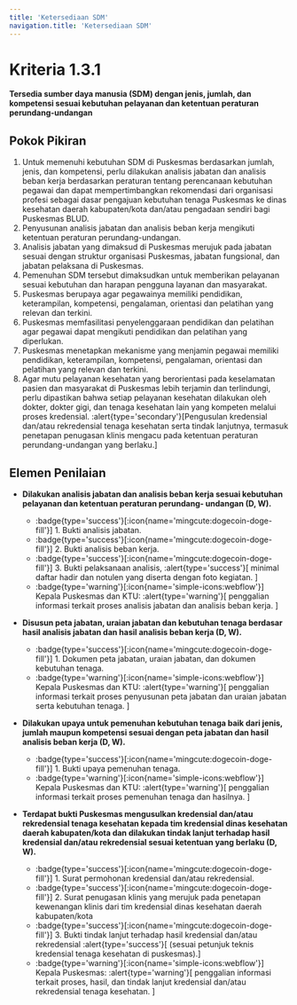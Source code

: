 ```yaml
---
title: 'Ketersediaan SDM'
navigation.title: 'Ketersediaan SDM'
---
```


# Kriteria 1.3.1 
**Tersedia sumber daya manusia (SDM) dengan jenis, jumlah, dan kompetensi sesuai kebutuhan pelayanan dan ketentuan peraturan perundang-undangan** 
## Pokok Pikiran 

1. Untuk memenuhi kebutuhan SDM di Puskesmas berdasarkan jumlah, jenis, dan kompetensi, perlu dilakukan analisis jabatan dan analisis beban kerja berdasarkan peraturan tentang perencanaan kebutuhan pegawai dan dapat mempertimbangkan rekomendasi dari organisasi profesi sebagai dasar pengajuan kebutuhan tenaga Puskesmas ke dinas kesehatan daerah kabupaten/kota dan/atau  pengadaan sendiri bagi Puskesmas BLUD. 
1. Penyusunan analisis jabatan dan analisis beban kerja mengikuti ketentuan peraturan perundang-undangan. 
1. Analisis jabatan yang dimaksud di  Puskesmas  merujuk pada jabatan sesuai dengan struktur organisasi Puskesmas, jabatan fungsional, dan jabatan pelaksana di Puskesmas. 
1. Pemenuhan SDM tersebut dimaksudkan untuk memberikan pelayanan sesuai kebutuhan dan harapan pengguna layanan dan masyarakat. 
1. Puskesmas berupaya agar pegawainya memiliki pendidikan, keterampilan, kompetensi, pengalaman, orientasi dan pelatihan yang relevan dan terkini. 
1. Puskesmas memfasilitasi penyelenggaraan pendidikan dan pelatihan agar pegawai dapat mengikuti pendidikan dan pelatihan yang diperlukan. 
1. Puskesmas menetapkan mekanisme yang menjamin pegawai memiliki pendidikan, keterampilan, kompetensi, pengalaman, orientasi dan pelatihan yang relevan dan terkini. 
1. Agar mutu pelayanan kesehatan yang  berorientasi pada keselamatan pasien dan masyarakat di Puskesmas lebih terjamin dan terlindungi, perlu dipastikan bahwa setiap pelayanan kesehatan dilakukan oleh dokter, dokter gigi, dan tenaga kesehatan lain yang kompeten melalui proses kredensial. 
   :alert{type='secondary'}[Pengusulan kredensial dan/atau rekredensial tenaga kesehatan serta tindak lanjutnya, termasuk penetapan penugasan klinis mengacu pada ketentuan peraturan perundang-undangan yang berlaku.] 

## Elemen Penilaian 

- **Dilakukan analisis jabatan dan analisis beban kerja sesuai kebutuhan pelayanan dan ketentuan peraturan perundang- undangan (D, W).**  

   - :badge{type='success'}[:icon{name='mingcute:dogecoin-doge-fill'}] 1. Bukti analisis jabatan. 
   - :badge{type='success'}[:icon{name='mingcute:dogecoin-doge-fill'}] 2. Bukti analisis beban kerja. 
   - :badge{type='success'}[:icon{name='mingcute:dogecoin-doge-fill'}] 3. Bukti pelaksanaan analisis, 
     :alert{type='success'}[ minimal daftar hadir dan notulen yang diserta dengan foto kegiatan. ]
   - :badge{type='warning'}[:icon{name='simple-icons:webflow'}] Kepala Puskesmas dan KTU: 
     :alert{type='warning'}[ penggalian informasi terkait proses analisis jabatan dan analisis beban kerja. ]

- **Disusun peta jabatan, uraian jabatan dan kebutuhan tenaga berdasar hasil analisis jabatan dan hasil analisis beban kerja (D, W).**

   - :badge{type='success'}[:icon{name='mingcute:dogecoin-doge-fill'}] 1. Dokumen peta jabatan, uraian jabatan, dan dokumen kebutuhan tenaga. 
   - :badge{type='warning'}[:icon{name='simple-icons:webflow'}] Kepala Puskesmas dan KTU: 
      :alert{type='warning'}[ penggalian informasi terkait proses penyusunan peta jabatan dan uraian jabatan serta kebutuhan tenaga. ]
 
- **Dilakukan upaya untuk pemenuhan kebutuhan tenaga baik dari jenis, jumlah maupun kompetensi sesuai dengan peta jabatan dan hasil analisis beban kerja (D, W).**  

   - :badge{type='success'}[:icon{name='mingcute:dogecoin-doge-fill'}] 1. Bukti upaya pemenuhan tenaga. 
   - :badge{type='warning'}[:icon{name='simple-icons:webflow'}] Kepala Puskesmas dan KTU: 
      :alert{type='warning'}[ penggalian informasi terkait proses pemenuhan tenaga dan hasilnya. ]
 
- **Terdapat bukti Puskesmas mengusulkan kredensial dan/atau rekredensial tenaga kesehatan kepada tim kredensial dinas kesehatan daerah kabupaten/kota dan dilakukan tindak lanjut terhadap hasil kredensial dan/atau rekredensial sesuai ketentuan yang berlaku (D, W).** 

   - :badge{type='success'}[:icon{name='mingcute:dogecoin-doge-fill'}] 1. Surat permohonan kredensial dan/atau rekredensial. 
   - :badge{type='success'}[:icon{name='mingcute:dogecoin-doge-fill'}] 2. Surat penugasan klinis yang merujuk pada penetapan kewenangan klinis dari tim kredensial dinas kesehatan daerah kabupaten/kota 
   - :badge{type='success'}[:icon{name='mingcute:dogecoin-doge-fill'}] 3. Bukti tindak lanjut terhadap hasil kredensial dan/atau rekredensial 
      :alert{type='success'}[ (sesuai petunjuk teknis kredensial tenaga kesehatan di puskesmas).]
   - :badge{type='warning'}[:icon{name='simple-icons:webflow'}] Kepala Puskesmas: 
      :alert{type='warning'}[ penggalian informasi terkait proses, hasil, dan tindak lanjut kredensial dan/atau rekredensial tenaga kesehatan. ]
